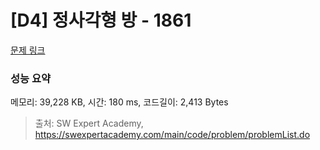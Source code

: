 # [D4] 정사각형 방 - 1861 

[문제 링크](https://swexpertacademy.com/main/code/problem/problemDetail.do?contestProbId=AV5LtJYKDzsDFAXc) 

### 성능 요약

메모리: 39,228 KB, 시간: 180 ms, 코드길이: 2,413 Bytes



> 출처: SW Expert Academy, https://swexpertacademy.com/main/code/problem/problemList.do